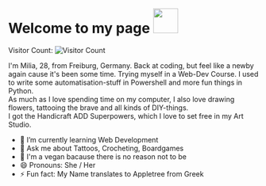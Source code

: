 # Welcome to my page <img src="https://media.giphy.com/media/mGcNjsfWAjY5AEZNw6/giphy.gif" width="50">

Visitor Count: ![Visitor Count](https://profile-counter.glitch.me/{Milia2201}/count.svg)

I'm Milia, 28, from Freiburg, Germany. 
Back at coding, but feel like a newby again cause it's been some time. Trying myself in a Web-Dev Course. 
I used to write some automatisation-stuff in Powershell and more fun things in Python.  
As much as I love spending time on my computer, I also love drawing flowers, tattooing the brave and all kinds of DIY-things.  
I got the Handicraft ADD Superpowers, which I love to set free in my Art Studio. 

  - 🌱 I’m currently learning Web Development
  - 💬 Ask me about Tattoos, Crocheting, Boardgames
  - 🌱 I'm a vegan bacause there is no reason not to be
  - 😄 Pronouns: She / Her
  - ⚡ Fun fact: My Name translates to Appletree from Greek
    


<!--
**Milia2201/Milia2201** is a ✨ _special_ ✨ repository because its `README.md` (this file) appears on your GitHub profile.
## Hi there 👋
a link to a picture / gif,
a list or table.
Here are some ideas to get you started:

- 🔭 I’m currently working on ...
- 🌱 I’m currently learning ...
- 👯 I’m looking to collaborate on ...
- 🤔 I’m looking for help with ...
- 💬 Ask me about ...
- 📫 How to reach me: ...
- 😄 Pronouns: ...
- ⚡ Fun fact: ...
-->

